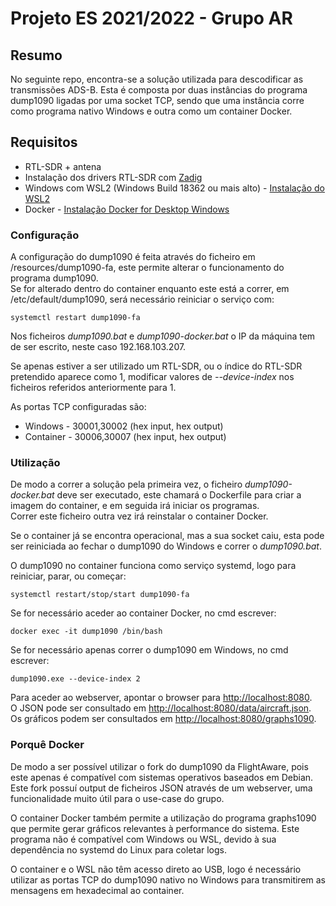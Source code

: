 # Projeto ES 2021/2022 - Grupo AR

## Resumo

No seguinte repo, encontra-se a solução utilizada para descodificar as transmissões ADS-B.
Esta é composta por duas instâncias do programa dump1090 ligadas por uma socket TCP,
sendo que uma instância corre como programa nativo Windows e outra como um container Docker.

## Requisitos

* RTL-SDR + antena
* Instalação dos drivers RTL-SDR com [Zadig](https://www.rtl-sdr.com/rtl-sdr-quick-start-guide/)
* Windows com WSL2 (Windows Build 18362 ou mais alto) - [Instalação do WSL2](https://docs.microsoft.com/en-us/windows/wsl/install)
* Docker - [Instalação Docker for Desktop Windows](https://docs.docker.com/desktop/windows/install/)

### Configuração

A configuração do dump1090 é feita através do ficheiro em /resources/dump1090-fa, este permite 
alterar o funcionamento do programa dump1090.  
Se for alterado dentro do container enquanto este está a correr, em /etc/default/dump1090, 
será necessário reiniciar o serviço com:

    systemctl restart dump1090-fa

Nos ficheiros *dump1090.bat* e *dump1090-docker.bat* o IP da máquina tem de ser escrito, neste
caso 192.168.103.207.

Se apenas estiver a ser utilizado um RTL-SDR, ou o índice do RTL-SDR pretendido aparece como 1, 
modificar valores de *--device-index* nos ficheiros referidos anteriormente para 1.

As portas TCP configuradas são:
* Windows - 30001,30002 (hex input, hex output)
* Container - 30006,30007 (hex input, hex output)

### Utilização

De modo a correr a solução pela primeira vez, o ficheiro *dump1090-docker.bat* deve ser executado,
este chamará o Dockerfile para criar a imagem do container, e em seguida irá iniciar os programas.  
Correr este ficheiro outra vez irá reinstalar o container Docker.

Se o container já se encontra operacional, mas a sua socket caiu, esta pode ser reiniciada ao 
fechar o dump1090 do Windows e correr o *dump1090.bat*.

O dump1090 no container funciona como serviço systemd, logo para reiniciar, parar, ou começar:

    systemctl restart/stop/start dump1090-fa

Se for necessário aceder ao container Docker, no cmd escrever:

    docker exec -it dump1090 /bin/bash

Se for necessário apenas correr o dump1090 em Windows, no cmd escrever:

    dump1090.exe --device-index 2

Para aceder ao webserver, apontar o browser para [http://localhost:8080](http://localhost:8080).  
O JSON pode ser consultado em [http://localhost:8080/data/aircraft.json](http://localhost:8080/data/aircraft.json).  
Os gráficos podem ser consultados em [http://localhost:8080/graphs1090](http://localhost:8080/graphs1090).

### Porquê Docker 

De modo a ser possível utilizar o fork do dump1090 da FlightAware, pois este apenas é
compatível com sistemas operativos baseados em Debian. Este fork possuí output 
de ficheiros JSON através de um webserver, uma funcionalidade muito útil para o use-case do grupo.

O container Docker também permite a utilização do programa graphs1090 que permite gerar gráficos
relevantes à performance do sistema. Este programa não é compatível com Windows ou WSL, devido 
à sua dependência no systemd do Linux para coletar logs.

O container e o WSL não têm acesso direto ao USB, logo é necessário utilizar as portas TCP 
do dump1090 nativo no Windows para transmitirem as mensagens em hexadecimal ao container.


